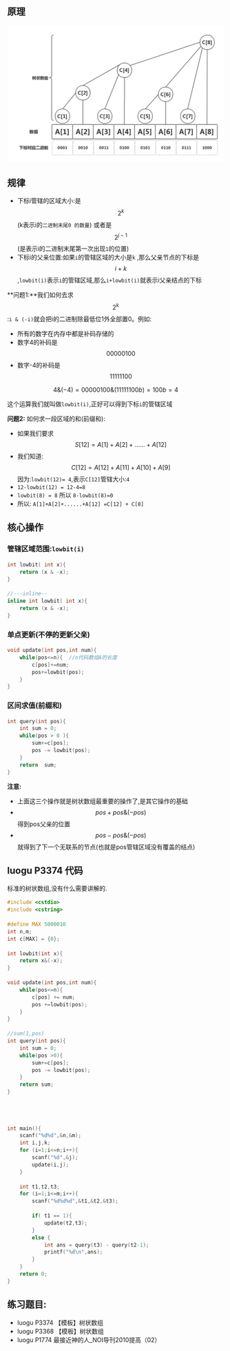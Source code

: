 ## 原理

![1](./Binary_Indexed_Tree.png)

## 规律

 - 下标i管辖的区域大小:是$$2^k$$(k表示i的`二进制末尾0 的数量`) 或者是$$2^{j-1}$$ (是表示i的二进制末尾第一次出现`1`的位置)
 - 下标i的父亲位置:如果`i`的管辖区域的大小是`k` ,那么父亲节点的下标是$$i+k$$ ,`lowbit(i)`表示`i`的管辖区域,那么`i+lowbit(i)`就表示i父亲结点的下标


**问题1:**我们如何去求$$2^k$$ :`i & (-i)`就会把i的二进制除最低位1外全部置0。例如:

 - 所有的数字在内存中都是补码存储的
 - 数字4的补码是$$00000100$$
 - 数字-4的补码是$$11111100$$

$$4\&(-4) = 00000100\&(11111100b) = 100b = 4$$

这个运算我们就叫做`lowbit(i)`,正好可以得到下标`i`的管辖区域


**问题2:** 如何求一段区域的和(前缀和):

 - 如果我们要求$$S[12] = A[1]+A[2]+......+A[12]$$
 - 我们知道:$$C[12]=A[12]+A[11]+A[10]+A[9]$$因为:`lowbit(12)= 4`,表示`C[12]`管辖大小:`4`
 - `12-lowbit(12) = 12-4=8`
 - `lowbit(8) = 8` 所以 `8-lowbit(8)=0`
 - 所以: `A[1]+A[2]+......+A[12] =C[12] + C[8]`

## 核心操作

### 管辖区域范围:`lowbit(i)`

```c++
int lowbit( int x){
    return (x & -x);
}

//---inline--
inline int lowbit( int x){
    return (x & -x);
}
```

### 单点更新(不停的更新父亲)

```c++
void update(int pos,int num){
    while(pos<=n){  //n代码数组A的长度
        c[pos]+=num;
        pos+=lowbit(pos);
    }
}
```


### 区间求值(前缀和)

```c++
int query(int pos){
    int sum = 0;
    while(pos > 0 ){
        sum+=c[pos];
        pos -= lowbit(pos);
    }
    return  sum;
}
```

**注意:**

 - 上面这三个操作就是树状数组最重要的操作了,是其它操作的基础
 - $$pos+pos \& (-pos)$$ 得到pos父亲的位置
 - $$pos-pos\&(-pos)$$就得到了下一个无联系的节点(也就是pos管辖区域没有覆盖的结点)

## luogu P3374 代码

标准的树状数组,没有什么需要讲解的.

```c
#include <cstdio>
#include <cstring>

#define MAX 5000010
int n,m;
int c[MAX] = {0};

int lowbit(int x){
    return x&(-x);
}

void update(int pos,int num){
    while(pos<=n){
        c[pos] += num;
        pos +=lowbit(pos);
    }
}

//sum(1,pos)
int query(int pos){
    int sum = 0;
    while(pos >0){
        sum+=c[pos];
        pos -= lowbit(pos);
    }
    return sum;
}




int main(){
    scanf("%d%d",&n,&m);
    int i,j,k;
    for (i=1;i<=n;i++){
        scanf("%d",&j);
        update(i,j);
    }

    int t1,t2,t3;
    for (i=1;i<=m;i++){
        scanf("%d%d%d",&t1,&t2,&t3);

        if( t1 == 1){
            update(t2,t3);
        }
        else {
            int ans = query(t3) - query(t2-1);
            printf("%d\n",ans);
        }
    }
    return 0;
}
```


## **练习题目:**

 - luogu P3374 【模板】树状数组 
 - luogu P3368 【模板】树状数组
 - luogu P1774 最接近神的人_NOI导刊2010提高（02）
